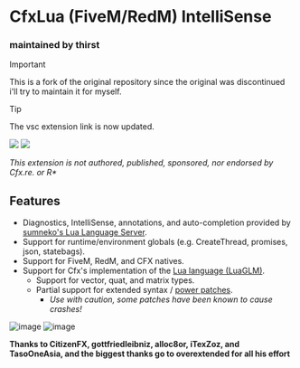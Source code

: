 # CfxLua (FiveM/RedM) IntelliSense
### maintained by thirst

> [!IMPORTANT]
> This is a fork of the original repository since the original was discontinued i'll try to maintain it for myself.

> [!TIP]
> The vsc extension link is now updated.

![](https://img.shields.io/visual-studio-marketplace/d/revolution.cfxlua-vscode) ![](https://img.shields.io/visual-studio-marketplace/i/revolution.cfxlua-vscode)

_This extension is not authored, published, sponsored, nor endorsed by Cfx.re. or R*_

## Features

- Diagnostics, IntelliSense, annotations, and auto-completion provided by [sumneko's Lua Language Server](https://marketplace.visualstudio.com/items?itemName=sumneko.lua).
- Support for runtime/environment globals (e.g. CreateThread, promises, json, statebags).
- Support for FiveM, RedM, and CFX natives.
- Support for Cfx's implementation of the [Lua language (LuaGLM)](https://github.com/citizenfx/lua/tree/luaglm-dev/cfx).
  - Support for vector, quat, and matrix types.
  - Partial support for extended syntax / [power patches](https://github.com/citizenfx/lua/blob/luaglm-dev/cfx/README.md#power-patches).
    - _Use with caution, some patches have been known to cause crashes!_

![image](https://github.com/overextended/cfxlua-vscode/assets/65407488/6f609fa2-ca19-4705-adf5-80635d539cbd)
![image](https://github.com/overextended/cfxlua-vscode/assets/65407488/b837c0a8-01b0-4e3d-95f9-f925cb1320bf)

**Thanks to CitizenFX, gottfriedleibniz, alloc8or, iTexZoz, and TasoOneAsia, and the biggest thanks go to overextended for all his effort**
